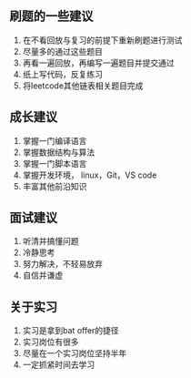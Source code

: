 

## 刷题的一些建议

1. 在不看回放与复习的前提下重新刷题进行测试
2. 尽量多的通过这些题目
3. 再看一遍回放，再编写一遍题目并提交通过
4. 纸上写代码，反复练习
5. 将leetcode其他链表相关题目完成


## 成长建议

1. 掌握一门编译语言
2. 掌握数据结构与算法
3. 掌握一门脚本语言
4. 掌握开发环境， linux，Git，VS code
5. 丰富其他前沿知识


## 面试建议

1. 听清并搞懂问题
2. 冷静思考
3. 努力解决，不轻易放弃
4. 自信并谦虚

## 关于实习

1. 实习是拿到bat offer的捷径
2. 实习岗位有很多
3. 尽量在一个实习岗位坚持半年
4. 一定抓紧时间去学习